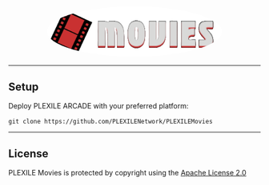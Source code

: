 <p align="center">
   <img src="/assets/images/banner.png" alt="PLEXILE Movies" style="border-radius: 50%; width: 350px;height: auto;">
</p>

---

## Setup

Deploy PLEXILE ARCADE with your preferred platform:

```
git clone https://github.com/PLEXILENetwork/PLEXILEMovies
```

---

## License

PLEXILE Movies is protected by copyright using the [Apache License 2.0](./LICENSE)

